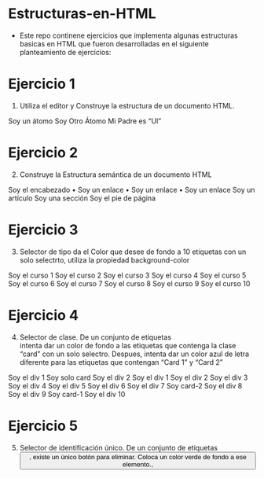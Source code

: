 # Estructuras-en-HTML

* Este repo continene ejercicios que implementa algunas estructuras basicas en HTML que fueron desarrolladas en el siguiente planteamiento de ejercicios:

# Ejercicio 1

1.	Utiliza el editor y Construye la estructura de un documento HTML. 

Soy un átomo
Soy Otro Átomo
Mi Padre es “Ul”

# Ejercicio 2

2.	Construye la Estructura semántica de un documento HTML

 Soy el encabezado 
•	Soy un enlace 
•	Soy un enlace 
•	Soy un enlace 
Soy un artículo
Soy una sección 
Soy el pie de página 

# Ejercicio 3

3.	Selector de tipo da el Color que desee de fondo a 10 etiquetas <curso> con un solo selectrto, utiliza la propiedad background-color

Soy el curso 1 
Soy el curso 2 
Soy el curso 3 
Soy el curso 4 
Soy el curso 5 
Soy el curso 6 
Soy el curso 7 
Soy el curso 8 
Soy el curso 9 
Soy el curso 10

# Ejercicio 4

4.	Selector de clase. De un conjunto de etiquetas <div> intenta dar un color de fondo a las etiquetas que contenga la clase “card” con un solo selectro. Despues, intenta dar un color azul de letra diferente para las etiquetas que contengan “Card 1” y “Card 2”

Soy el div 1
Soy solo card 
Soy el div 2 
Soy el div 1 
Soy el div 2 
Soy el div 3 
Soy el div 4 
Soy el div 5 
Soy el div 6 
Soy el div 7 
Soy card-2 
Soy el div 8 
Soy el div 9
Soy card-1 
Soy el div 10

# Ejercicio 5


5.	Selector de identificación único. De un conjunto de etiquetas <button>, existe un único botón para eliminar.  Coloca un color verde de fondo a ese elemento.,

